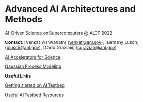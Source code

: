 # Advanced AI Architectures and Methods

AI-Driven Science on Supercomputers @ ALCF 2022

**Contact:** [Venkat Vishwanath] ([venkat@anl.gov](mailto:///venkat@anl.gov)), [Bethany Lusch] ([blusch@anl.gov](mailto:///blusch@anl.gov)), [Carlo Graziani] ([cgraziani@anl.gov](mailto:///cgraziani@anl.gov)) 


[AI Accelerators for Science](https://github.com/argonne-lcf/ai-science-training-series/blob/main/08_advanced_architectures_methods/ALCF_AI_Testbed_Vishwanath.pdf)
    
[Gaussian Process Modeling](Gaussian_Process_Modeling.ipynb)

**Useful Links**

 [Getting started on AI Testbed](https://www.alcf.anl.gov/support/ai-testbed-userdocs/index.html)
 
 [Useful AI Testbed Resources](https://github.com/argonne-lcf/AIaccelerators-SC22-tutorial)
